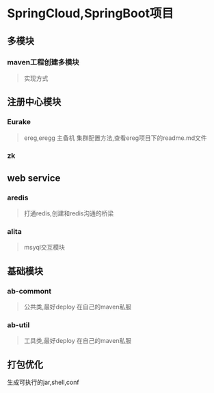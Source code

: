 # SpringCloud,SpringBoot项目

## 多模块
### maven工程创建多模块
> 实现方式

## 注册中心模块
### Eurake
> ereg,eregg 主备机
集群配置方法,查看ereg项目下的readme.md文件
### zk

## web service
### aredis
> 打通redis,创建和redis沟通的桥梁
### alita
> msyql交互模块

## 基础模块
### ab-commont
> 公共类,最好deploy 在自己的maven私服
### ab-util
> 工具类,最好deploy 在自己的maven私服

## 打包优化
生成可执行的jar,shell,conf

## 
